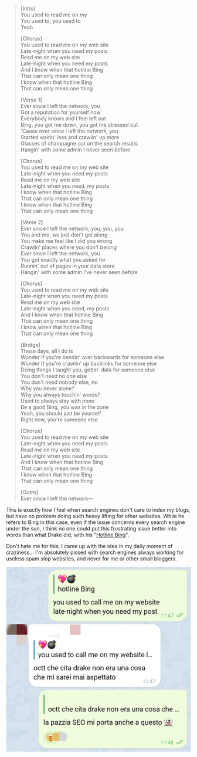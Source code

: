 <!--t Hotline Bing (&quot;Drake - Hotline Bling&quot; Webmasters&#039; Parody) t-->
<!--d [Intro] You used to read me on my You used to, you used to Yeah [Chorus] You used to read me on my web site Late-night when you need my posts Read me d-->
<!--tag Random tag-->
<!--video https://youtube.com/watch?v=uxpDa-c-4Mc video-->

<blockquote markdown="1">

[Intro]  
You used to read me on my  
You used to, you used to  
Yeah  

[Chorus]  
You used to read me on my web site  
Late-night when you need my posts  
Read me on my web site  
Late-night when you need my posts  
And I know when that hotline Bing  
That can only mean one thing  
I know when that hotline Bing  
That can only mean one thing  

[Verse 1]  
Ever since I left the network, you  
Got a reputation for yourself now  
Everybody knows and I feel left out  
Bing, you got me down, you got me stressed out  
'Cause ever since I left the network, you  
Started waitin' less and crawlin' up more  
Glasses of champagne out on the search results  
Hangin' with some admin I never seen before  

[Chorus]  
You used to read me on my web site  
Late-night when you need my posts  
Read me on my web site  
Late-night when you need, my posts  
I know when that hotline Bing  
That can only mean one thing  
I know when that hotline Bing  
That can only mean one thing  

[Verse 2]  
Ever since I left the network, you, you, you  
You and me, we just don't get along  
You make me feel like I did you wrong  
Crawlin' places where you don't belong  
Ever since I left the network, you  
You got exactly what you asked for  
Runnin' out of pages in your data store  
Hangin' with some admin I've never seen before  

[Chorus]  
You used to read me on my web site  
Late-night when you need my posts  
Read me on my web site  
Late-night when you need, my posts  
And I know when that hotline Bing  
That can only mean one thing  
I know when that hotline Bing  
That can only mean one thing  

[Bridge]  
These days, all I do is  
Wonder if you're bendin' over backwards for someone else  
Wonder if you're crawlin' up backlinks for someone else  
Doing things I taught you, gettin' data for someone else  
You don't need no one else  
You don't need nobody else, no  
Why you never alone?  
Why you always touchin' words?  
Used to always stay with none  
Be a good Bing, you was in the zone  
Yeah, you should just be yourself  
Right now, you're someone else  

[Chorus]  
You used to read me on my web site  
Late-night when you need my posts  
Read me on my web site  
Late-night when you need my posts  
And I know when that hotline Bing  
That can only mean one thing  
I know when that hotline Bing  
That can only mean one thing  

[Outro]  
Ever since I left the network—  

</blockquote>

This is exactly how I feel when search engines don't care to index my blogs, but have no problem doing such heavy lifting for other websites. While he refers to Bing in this case, even if the issue concerns every search engine under the sun, I think no one could put this frustrating issue better into words than what Drake did, with his "[Hotline Bing](https://youtube.com/watch?v=uxpDa-c-4Mc)".

Don't hate me for this, I came up with the idea in my daily moment of craziness... I'm absolutely pissed with search engines always working for useless spam slop websites, and never for me or other small bloggers.

![](/content/images/20250608131036-IMG_20250608_130816.jpg)